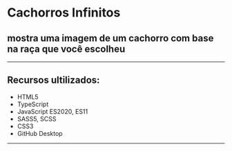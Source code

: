 # **Cachorros Infinitos**
## mostra uma imagem de um cachorro com base na raça que você escolheu
---
## Recursos ultilizados:
* HTML5
* TypeScript
* JavaScript ES2020, ES11
* SASS5, SCSS
* CSS3
* GitHub Desktop
---
